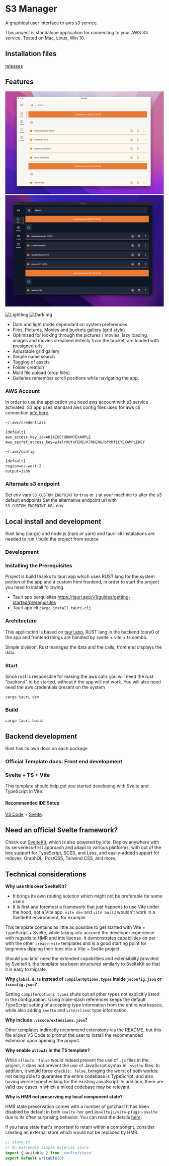 # S3 Manager 

A graphical user interface to aws s3 service. 

This project is standalone application for connecting to your AWS S3 service.
Tested on Mac, Linux, Win 10. 

## Installation files
[releases](https://github.com/MassivDash/S3_Manager/releases)


## Features

![LightFiles](/screenshots/lightFiles.png?raw=true)
![DarkFiles](/screenshots/darkFiles.png?raw=true)

![LightImg](/screenshots/lightImg.png?raw=true)
![DarkImg](/screenshots/darkImg.png?raw=true)




- Dark and light mode dependant on system preferences  
- Files, Pictures, Movies and buckets gallery (grid style)
- Optimized for looking through the pictures / movies, lazy loading, images and movies streamed dritecly from the bucket, are loaded with presigned urls. 
- Adjustable grid gallery 
- Simple name search 
- Tagging of assets
- Folder creation
- Multi file upload (drop files)
- Galleries remember scroll positions while navigating the app. 




### AWS Account 
In order to use the application you need aws account with s3 service activated. S3 app uses standard aws config files used for aws cli connection [info here](https://docs.aws.amazon.com/cli/latest/userguide/cli-configure-files.html).  

```
~/.aws/credentials
```

```
[default]
aws_access_key_id=AKIAIOSFODNN7EXAMPLE
aws_secret_access_key=wJalrXUtnFEMI/K7MDENG/bPxRfiCYEXAMPLEKEY
```

```
~/.aws/config
```

```
[default]
region=us-west-2
output=json
```

### Alternate s3 endpoint 

Set env vars ```S3_CUSTOM_ENDPOINT``` to ```true``` or ```1```   at your machine to alter the s3 default endpoints
Set the alternative endpoint url with ```S3_CUSTOM_ENDPOINT_URL``` env

## Local install and development
Rust lang (cargo) and node.js (npm or yarn) and tauri-cli instalations are needed to run / build the project from source

### Development
### Installing the Prerequisites
Project is build thanks to tauri app which uses RUST lang for the system portion of the app and a custom html frontend, in order to start the project you need to install following. 


- Tauri app perquisites https://tauri.app/v1/guides/getting-started/prerequisites 
- Tauri app cli ```cargo install tauri-cli```


### Architecture

This application is based on [tauri.app](https://tauri.app/), RUST lang in the backend (core0 of the app and frontend things are handled by svelte + vite + ts combo. 

Simple division: Rust manages the data and the calls, front end displays the data. 

### Start 


Since rust is responsible for making the aws calls you will need the rust "backend" to be started, without it the app will not work.
You will also need need the aws credentials present on the system
```
cargo tauri dev
```

### Build 

```
cargo tauri build
```


## Backend development
Rust has its own docs on each package 


### Official Template docs:  Front end development
### Svelte + TS + Vite

This template should help get you started developing with Svelte and TypeScript in Vite.

#### Recommended IDE Setup

[VS Code](https://code.visualstudio.com/) + [Svelte](https://marketplace.visualstudio.com/items?itemName=svelte.svelte-vscode).

## Need an official Svelte framework?

Check out [SvelteKit](https://github.com/sveltejs/kit#readme), which is also powered by Vite. Deploy anywhere with its serverless-first approach and adapt to various platforms, with out of the box support for TypeScript, SCSS, and Less, and easily-added support for mdsvex, GraphQL, PostCSS, Tailwind CSS, and more.

## Technical considerations

**Why use this over SvelteKit?**

- It brings its own routing solution which might not be preferable for some users.
- It is first and foremost a framework that just happens to use Vite under the hood, not a Vite app.
  `vite dev` and `vite build` wouldn't work in a SvelteKit environment, for example.

This template contains as little as possible to get started with Vite + TypeScript + Svelte, while taking into account the developer experience with regards to HMR and intellisense. It demonstrates capabilities on par with the other `create-vite` templates and is a good starting point for beginners dipping their toes into a Vite + Svelte project.

Should you later need the extended capabilities and extensibility provided by SvelteKit, the template has been structured similarly to SvelteKit so that it is easy to migrate.

**Why `global.d.ts` instead of `compilerOptions.types` inside `jsconfig.json` or `tsconfig.json`?**

Setting `compilerOptions.types` shuts out all other types not explicitly listed in the configuration. Using triple-slash references keeps the default TypeScript setting of accepting type information from the entire workspace, while also adding `svelte` and `vite/client` type information.

**Why include `.vscode/extensions.json`?**

Other templates indirectly recommend extensions via the README, but this file allows VS Code to prompt the user to install the recommended extension upon opening the project.

**Why enable `allowJs` in the TS template?**

While `allowJs: false` would indeed prevent the use of `.js` files in the project, it does not prevent the use of JavaScript syntax in `.svelte` files. In addition, it would force `checkJs: false`, bringing the worst of both worlds: not being able to guarantee the entire codebase is TypeScript, and also having worse typechecking for the existing JavaScript. In addition, there are valid use cases in which a mixed codebase may be relevant.

**Why is HMR not preserving my local component state?**

HMR state preservation comes with a number of gotchas! It has been disabled by default in both `svelte-hmr` and `@sveltejs/vite-plugin-svelte` due to its often surprising behavior. You can read the details [here](https://github.com/rixo/svelte-hmr#svelte-hmr).

If you have state that's important to retain within a component, consider creating an external store which would not be replaced by HMR.

```ts
// store.ts
// An extremely simple external store
import { writable } from 'svelte/store'
export default writable(0)
```
